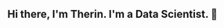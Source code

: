 ## Hi there, I'm Therin. I'm a Data Scientist. 👋

<!--
**theriny/theriny** is a ✨ _special_ ✨ repository because its `README.md` (this file) appears on your GitHub profile.

- 🔭 Currently working on...an MVP for an AI-enabled Interface for SEC EDGAR company filings, [journaling](https://mydatajournal.netlify.app/),  
- 🌱 I’m currently learning ...Neural pull (Neural radiance fields) for constructing 3-D point clouds from 2-D images 😃, Azure
- 👯 I’m looking to collaborate on ... data mining and backend development tasks for AI startups
- 🤔 I’m looking for help with ... tips for landing Data Scientist roles in the public and private sector
- 💬 Ask me about ... Precision Agriculture 🌱
- 📫 How to reach me: ... email or LinkedIn
- ⚡ Fun fact: ... I play bass guitar.

